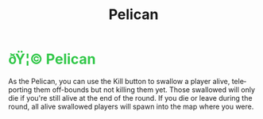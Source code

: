 ﻿---
lang: en-US
title: Pelican
prev: Juggernaut
next: Pickpocket
---

# <font color="#34c84b">ðŸ¦© <b>Pelican</b></font> <Badge text="Killing" type="tip" vertical="middle"/>
 
As the Pelican, you can use the Kill button to swallow a player alive, teleporting them off-bounds but not killing them yet. Those swallowed will only die if you're still alive at the end of the round. If you die or leave during the round, all alive swallowed players will spawn into the map where you were.<br>
